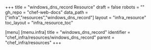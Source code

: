 +++
title = "windows_dns_record Resource"
draft = false
robots = ""
gh_repo = "chef-web-docs"
data_path = ["infra","resources","windows_dns_record"]
layout = "infra_resource"
toc_layout = "infra_resource_toc"

[menu]
  [menu.infra]
    title = "windows_dns_record"
    identifier = "chef_infra/resources/windows_dns_record"
    parent = "chef_infra/resources"
+++

<!-- The contents of this page are automatically generated from the windows_dns_record.yaml file in the data directory. -->
<!-- To suggest a change, edit the https://github.com/chef/chef/blob/master/lib/chef/resource/windows_dns_record.rb file
      and submit a pull request to the https://github.com/chef/chef repository. -->
